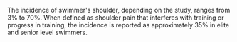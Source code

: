 The incidence of swimmer's shoulder, depending on the study, ranges from 3% to 70%. When defined as shoulder pain that interferes with training or progress in training, the incidence is reported as approximately 35% in elite and senior level swimmers.